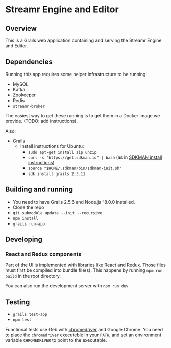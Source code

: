 # Streamr Engine and Editor

## Overview

This is a Grails web application containing and serving the Streamr Engine and Editor.

## Dependencies

Running this app requires some helper infrastructure to be running:

- MySQL
- Kafka
- Zookeeper
- Redis
- `streamr-broker`

The easiest way to get these running is to get them in a Docker image we provide. (TODO: add instructions).

Also:
- Grails
  - Install instructions for Ubuntu:
    - `sudo apt-get install zip unzip`
    - `curl -s "https://get.sdkman.io" | bash` (as in [SDKMAN install instructions](http://sdkman.io/install.html))
    - `source "$HOME/.sdkman/bin/sdkman-init.sh"`
    - `sdk install grails 2.3.11`

## Building and running

- You need to have Grails 2.5.6 and Node.js ^8.0.0 installed.
- Clone the repo
- `git submodule update --init --recursive`
- `npm install`
- `grails run-app`

## Developing

### React and Redux components

Part of the UI is implemented with libraries like React and Redux. Those files must first be compiled into bundle file(s). This happens by running `npm run build` in the root directory. 

You can also run the development server with `npm run dev`.

## Testing

- `grails test-app`
- `npm test`

Functional tests use Geb with <a href="https://code.google.com/p/selenium/wiki/ChromeDriver">chromedriver</a> and Google Chrome. You need to place the `chromedriver` executeble in your `PATH`, and set an environment variable `CHROMEDRIVER` to point to the executable.
